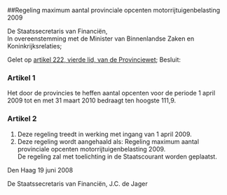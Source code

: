 <meta http-equiv='Content-Type' content='text/html; charset=utf-8' />

##Regeling maximum aantal provinciale opcenten motorrijtuigenbelasting 2009

De Staatssecretaris van Financiën,  
In overeenstemming met de Minister van Binnenlandse Zaken en Koninkrijksrelaties;

Gelet op [artikel 222, vierde lid, van de Provinciewet](../../../../../../../../../wet/provinciewet/BWBR0005645/README.md);
Besluit:    

### Artikel  1  

Het door de provincies te heffen aantal opcenten voor de periode 1 april 2009 tot en met 31 maart 2010 bedraagt ten hoogste 111,9. 

### Artikel  2  

1.  Deze regeling treedt in werking met ingang van 1 april 2009.   
2.  Deze regeling wordt aangehaald als: Regeling maximum aantal provinciale opcenten motorrijtuigenbelasting 2009.  
De regeling zal met toelichting in de Staatscourant worden geplaatst.   

Den Haag 
19 juni 2008   

De 
Staatssecretaris van Financiën, 
J.C. de Jager     
